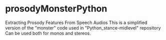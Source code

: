 # prosodyMonsterPython
Extracting Prosody Features From Speech Audios
This is a simplified version of the "monster" code used in "Python_stance-midlevel" repository
Can be used both for monos and stereos.
